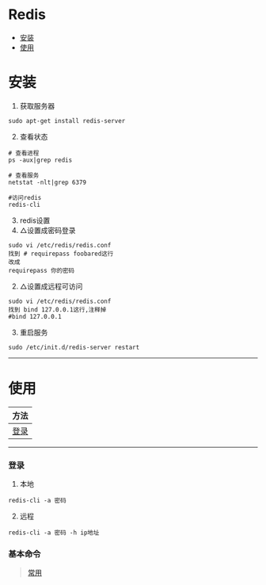 # Redis

* [安装](#安装)
* [使用](#使用)

# 安装
1. 获取服务器
```
sudo apt-get install redis-server
```
2. 查看状态
```
# 查看进程
ps -aux|grep redis

# 查看服务
netstat -nlt|grep 6379

#访问redis
redis-cli
```
3. redis设置
1. △设置成密码登录
```
sudo vi /etc/redis/redis.conf
找到 # requirepass foobared这行
改成 
requirepass 你的密码
```
2. △设置成远程可访问
```
sudo vi /etc/redis/redis.conf
找到 bind 127.0.0.1这行,注释掉
#bind 127.0.0.1
```
3. 重启服务
```
sudo /etc/init.d/redis-server restart
```
---
# 使用
方法|
---|
[登录](#登录)|

---
### 登录
1. 本地
```
redis-cli -a 密码
```
2. 远程
```
redis-cli -a 密码 -h ip地址
```
### 基本命令
> [常用](http://doc.redisfans.com/)

